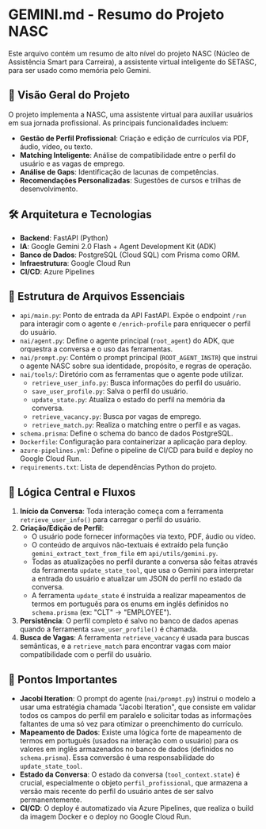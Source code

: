 # GEMINI.md - Resumo do Projeto NASC

Este arquivo contém um resumo de alto nível do projeto NASC (Núcleo de Assistência Smart para Carreira), a assistente virtual inteligente do SETASC, para ser usado como memória pelo Gemini.

## 🚀 Visão Geral do Projeto

O projeto implementa a NASC, uma assistente virtual para auxiliar usuários em sua jornada profissional. As principais funcionalidades incluem:

- **Gestão de Perfil Profissional**: Criação e edição de currículos via PDF, áudio, vídeo, ou texto.
- **Matching Inteligente**: Análise de compatibilidade entre o perfil do usuário e as vagas de emprego.
- **Análise de Gaps**: Identificação de lacunas de competências.
- **Recomendações Personalizadas**: Sugestões de cursos e trilhas de desenvolvimento.

## 🛠️ Arquitetura e Tecnologias

- **Backend**: FastAPI (Python)
- **IA**: Google Gemini 2.0 Flash + Agent Development Kit (ADK)
- **Banco de Dados**: PostgreSQL (Cloud SQL) com Prisma como ORM.
- **Infraestrutura**: Google Cloud Run
- **CI/CD**: Azure Pipelines

## 📁 Estrutura de Arquivos Essenciais

- `api/main.py`: Ponto de entrada da API FastAPI. Expõe o endpoint `/run` para interagir com o agente e `/enrich-profile` para enriquecer o perfil do usuário.
- `nai/agent.py`: Define o agente principal (`root_agent`) do ADK, que orquestra a conversa e o uso das ferramentas.
- `nai/prompt.py`: Contém o prompt principal (`ROOT_AGENT_INSTR`) que instrui o agente NASC sobre sua identidade, propósito, e regras de operação.
- `nai/tools/`: Diretório com as ferramentas que o agente pode utilizar.
    - `retrieve_user_info.py`: Busca informações do perfil do usuário.
    - `save_user_profile.py`: Salva o perfil do usuário.
    - `update_state.py`: Atualiza o estado do perfil na memória da conversa.
    - `retrieve_vacancy.py`: Busca por vagas de emprego.
    - `retrieve_match.py`: Realiza o matching entre o perfil e as vagas.
- `schema.prisma`: Define o schema do banco de dados PostgreSQL.
- `Dockerfile`: Configuração para containerizar a aplicação para deploy.
- `azure-pipelines.yml`: Define o pipeline de CI/CD para build e deploy no Google Cloud Run.
- `requirements.txt`: Lista de dependências Python do projeto.

## 🧠 Lógica Central e Fluxos

1.  **Início da Conversa**: Toda interação começa com a ferramenta `retrieve_user_info()` para carregar o perfil do usuário.
2.  **Criação/Edição de Perfil**:
    - O usuário pode fornecer informações via texto, PDF, áudio ou vídeo.
    - O conteúdo de arquivos não-textuais é extraído pela função `gemini_extract_text_from_file` em `api/utils/gemini.py`.
    - Todas as atualizações no perfil durante a conversa são feitas através da ferramenta `update_state_tool`, que usa o Gemini para interpretar a entrada do usuário e atualizar um JSON do perfil no estado da conversa.
    - A ferramenta `update_state` é instruída a realizar mapeamentos de termos em português para os enums em inglês definidos no `schema.prisma` (ex: "CLT" -> "EMPLOYEE").
3.  **Persistência**: O perfil completo é salvo no banco de dados apenas quando a ferramenta `save_user_profile()` é chamada.
4.  **Busca de Vagas**: A ferramenta `retrieve_vacancy` é usada para buscas semânticas, e a `retrieve_match` para encontrar vagas com maior compatibilidade com o perfil do usuário.

## 🔑 Pontos Importantes

- **Jacobi Iteration**: O prompt do agente (`nai/prompt.py`) instrui o modelo a usar uma estratégia chamada "Jacobi Iteration", que consiste em validar todos os campos do perfil em paralelo e solicitar todas as informações faltantes de uma só vez para otimizar o preenchimento do currículo.
- **Mapeamento de Dados**: Existe uma lógica forte de mapeamento de termos em português (usados na interação com o usuário) para os valores em inglês armazenados no banco de dados (definidos no `schema.prisma`). Essa conversão é uma responsabilidade do `update_state_tool`.
- **Estado da Conversa**: O estado da conversa (`tool_context.state`) é crucial, especialmente o objeto `perfil_profissional`, que armazena a versão mais recente do perfil do usuário antes de ser salvo permanentemente.
- **CI/CD**: O deploy é automatizado via Azure Pipelines, que realiza o build da imagem Docker e o deploy no Google Cloud Run.